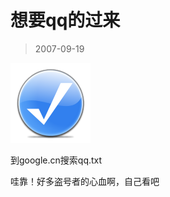 # 想要qq的过来 

> 2007-09-19

<div class="pcs-article-content_ptkaiapt4bxy_baiduscarticle" id="detailArticleContent_ptkaiapt4bxy_baiduscarticle">
 <img class="blogimg" small="0" src="images/9ebe9bd93249117f4ea10110dc82a1f5.jpg"/>
 <p>
  到google.cn搜索qq.txt
 </p>
 <p>
  哇靠！好多盗号者的心血啊，自己看吧
 </p>
</div>



